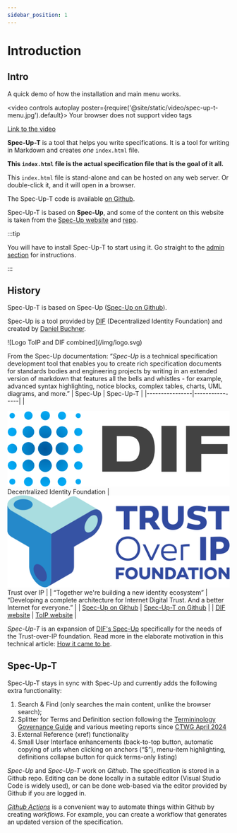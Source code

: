 ```yaml
---
sidebar_position: 1
---
```


# Introduction

## Intro

A quick demo of how the installation and main menu works.

<video controls autoplay poster={require('@site/static/video/spec-up-t-menu.jpg').default}>
    <source src="https://dwarshuis.com/various/spec-up-t/documentation-website/video/spec-up-t-menu.mp4" type="video/mp4" />
 Your browser does not support video tags
</video>

[Link to the video](/video/spec-up-t-menu.mp4)


**Spec-Up-T** is a tool that helps you write specifications. It is a tool for writing in Markdown and creates *one* `index.html` file.

**This `index.html` file is the actual specification file that is the goal of it all.**

This `index.html` file is stand-alone and can be hosted on any web server. Or double-click it, and it will open in a browser.

The Spec-Up-T code is available [on Github](https://github.com/blockchainbird/spec-up-t).

Spec-Up-T is based on **Spec-Up**, and some of the content on this website is taken from the [Spec-Up website](https://identity.foundation/spec-up/) and [repo](https://github.com/decentralized-identity/spec-up).

:::tip

You will have to install Spec-Up-T to start using it. Go straight to the [admin section](various-roles/admins-guide/admins-guide.md) for instructions.

:::

## History

Spec-Up-T is based on Spec-Up ([Spec-Up on Github](https://github.com/decentralized-identity/spec-up)).

Spec-Up is a tool provided by [DIF](https://github.com/decentralized-identity) (Decentralized Identity Foundation) and created by [Daniel Buchner](https://github.com/csuwildcat).

<div class='image-medium center'>
![Logo ToIP and DIF combined](/img/logo.svg)
</div>

From the Spec-Up documentation: “*Spec-Up* is a technical specification development tool that enables you to create rich specification documents for standards bodies and engineering projects by writing in an extended version of markdown that features all the bells and whistles - for example, advanced syntax highlighting, notice blocks, complex tables, charts, UML diagrams, and more.”
| Spec-Up | Spec-Up-T |
|----------------|----------------|
| <div class='image-small'>![DIF Logo](/img/logo-dif.svg)</div>Decentralized Identity Foundation | <div class='image-small'>![ToIP Logo](/img/logo-toip.svg)</div>Trust over IP |
| “Together we're building a new identity ecosystem” | “Developing a complete architecture for Internet Digital Trust. And a better Internet for everyone.” |
| [Spec-Up on Github](https://github.com/decentralized-identity/spec-up) | [Spec-Up-T on Github](https://github.com/blockchainbird/spec-up-t) |
| [DIF website](https://identity.foundation/)  | [ToIP website](https://trustoverip.org/)  |

*Spec-Up-T* is an expansion of [DIF's Spec-Up](https://github.com/decentralized-identity/spec-up) specifically for the needs of the Trust-over-IP foundation. Read more in the elaborate motivation in this technical article: [How it came to be](how-it-came-to-be.md).

## Spec-Up-T

Spec-Up-T stays in sync with Spec-Up and currently adds the following extra functionality:

1. Search & Find (only searches the main content, unlike the browser search);
2. Splitter for Terms and Definition section following the [Termininology Governance Guide](https://trustoverip.github.io/ctwg-terminology-governance-guide/) and various meeting reports since [CTWG April 2024](https://wiki.trustoverip.org/display/HOME/2024-04-22+CTWG+Meeting+Notes)
3. External Reference (xref) functionality
4. Small User Interface enhancements (back-to-top button, automatic copying of urls when clicking on anchors (“$”), menu-item highlighting, definitions collapse button for quick terms-only listing)

*Spec-Up* and *Spec-Up-T* work on *Github*. The specification is stored in a Github repo. Editing can be done locally in a suitable editor (Visual Studio Code is widely used), or can be done web-based via the editor provided by Github if you are logged in.

*[Github Actions](glossary#github-actions)* is a convenient way to automate things within Github by creating *workflows*. For example, you can create a workflow that generates an updated version of the specification.